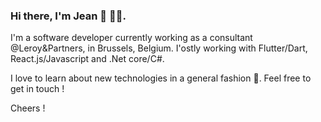 ### Hi there, I'm Jean 👋 👨‍💻.

I'm a software developer currently working as a consultant @Leroy&Partners, in Brussels, Belgium. I'ostly working with Flutter/Dart, React.js/Javascript and .Net core/C#.

I love to learn about new technologies in a general fashion 🤘. Feel free to get in touch ! 

Cheers !

<!-- [![Jean's GitHub stats](https://github-readme-stats.vercel.app/api?username=JeanFabry&count_private=true&show_icons=true&icon_color=388afc&bg_color=ffffff&title_color=388afc&text_color=#737373)](https://github.com/JeanFabry)
 -->
